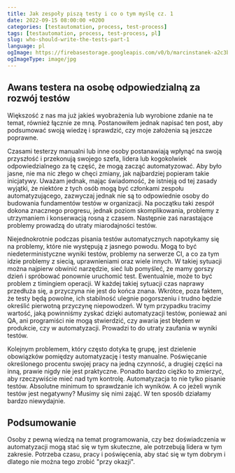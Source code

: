 ```yaml
---
title: Jak zespoły piszą testy i co o tym myślę cz. 1 
date: 2022-09-15 08:00:00 +0200
categories: [testautomation, process, test-process]
tags: [testautomation, process, test-process, pl]
slug: who-should-write-the-tests-part-1 
language: pl
ogImage: https://firebasestorage.googleapis.com/v0/b/marcinstanek-a2c3b.appspot.com/o/who-should-write-the-tests-part-1%2Fbusiness-team-meeting-boardroom-min.jpg?alt=media&token=e1f0adbd-3583-4f68-ab96-19f2d278ee67
ogImageType: image/jpg
---
```


## Awans testera na osobę odpowiedzialną za rozwój testów

Większość z nas ma już jakieś wyobrażenia lub wyrobione zdanie na te temat, również łącznie ze mną. Postanowiłem
jednak napisać ten post, aby podsumować swoją wiedzę i sprawdzić, czy moje założenia są jeszcze poprawne.

Czasami testerzy manualni lub inne osoby postanawiają wpłynąć na swoją przyszłość i przekonują swojego szefa, lidera lub
kogokolwiek odpowiedzialnego za tę część, że mogą zacząć automatyzować. Aby było jasne, nie ma nic złego w chęci zmiany,
jak najbardziej popieram takie inicjatywy. Uważam jednak, mając świadomość, że istnieją od tej zasady wyjątki, że
niektóre z tych osób mogą być członkami zespołu automatyzującego, zazwyczaj jednak nie są to odpowiednie osoby do
budowania fundamentów testów w organizacji. Na początku taki zespół dokona znacznego progresu, jednak poziom
skomplikowania, problemy z utrzymaniem i konserwacją rosną z czasem. Następnie zaś narastające problemy prowadzą do
utraty miarodajności testów.

Niejednokrotnie podczas pisania testów automatycznych napotykamy się na problemy, które nie występują z jasnego powodu.
Mogą to być niedeterministyczne wyniki testów, problemy na serwerze CI, a co za tym idzie problemy z siecią,
uprawnieniami oraz wiele innych. W takiej sytuacji można najpierw obwinić narzędzie, sieć lub pomyśleć, że mamy gorszy
dzień i spróbować ponownie uruchomić test. Ewentualnie, może to być problem z timingiem operacji. W każdej takiej
sytuacji czas naprawy przedłuża się, a przyczyna nie jest do końca znana. Wkrótce, poza faktem, że testy będą powolne,
ich stabilność ulegnie pogorszeniu i trudno będzie określić pierwotną przyczynę niepowodzeń. W tym przypadku tracimy
wartość, jaką powinniśmy zyskać dzięki automatyzacji testów, ponieważ ani QA, ani programiści nie mogą stwierdzić, czy
awaria jest błędem w produkcie, czy w automatyzacji. Prowadzi to do utraty zaufania w wyniki testów.

Kolejnym problemem, który często dotyka tę grupę, jest dzielenie obowiązków pomiędzy automatyzację i testy manualne.
Poświęcanie określonego procentu swojej pracy na jedną czynność, a drugiej części na inną, prawie nigdy nie jest
praktyczne. Ponadto bardzo ciężko to zmierzyć, aby rzeczywiście mieć nad tym kontrolę. Automatyzacja to nie tylko
pisanie testów. Absolutne minimum to sprawdzanie ich wyników. A co jeżeli wynik testów jest negatywny? Musimy się nimi
zająć. W ten sposób działamy bardzo niewydajnie.

## Podsumowanie

Osoby z pewną wiedzą na temat programowania, czy bez doświadczenia w automatyzacji mogą stać się w tym skuteczne, ale
potrzebują lidera w tym zakresie. Potrzeba czasu, pracy i poświęcenia, aby stać się w tym dobrym i dlatego nie można
tego zrobić "przy okazji".
